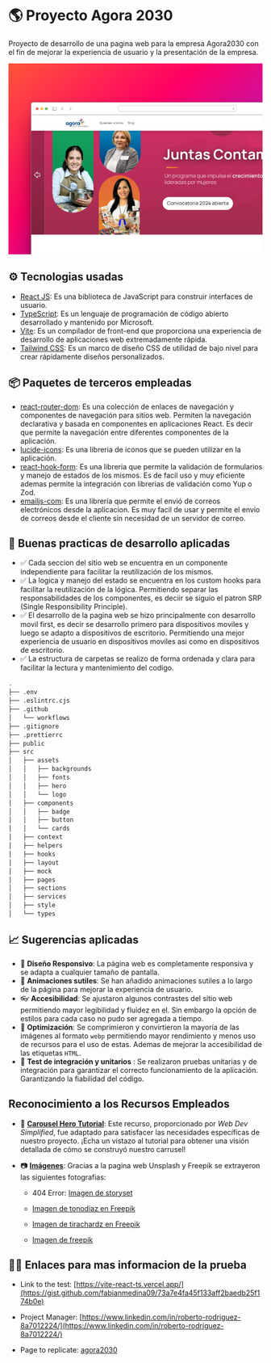 # 🌎 Proyecto Agora 2030

Proyecto de desarrollo de una pagina web para la empresa Agora2030 con el fin de mejorar la experiencia de usuario y la presentación de la empresa.

![alt text](webpage.png)

## ⚙ Tecnologias usadas

- [React JS](https://reactjs.org/): Es una biblioteca de JavaScript para construir interfaces de usuario.
- [TypeScript](https://www.typescriptlang.org/): Es un lenguaje de programación de código abierto desarrollado y mantenido por Microsoft.
- [Vite](https://vitejs.dev/): Es un compilador de front-end que proporciona una experiencia de desarrollo de aplicaciones web extremadamente rápida.
- [Tailwind CSS](https://tailwindcss.com/): Es un marco de diseño CSS de utilidad de bajo nivel para crear rápidamente diseños personalizados.

## 📦 Paquetes de terceros empleadas

- [react-router-dom](https://www.npmjs.com/package/react-router-dom): Es una colección de enlaces de navegación y componentes de navegación para sitios web. Permiten la navegación declarativa y basada en componentes en aplicaciones React. Es decir que permite la navegación entre diferentes componentes de la aplicación.
- [lucide-icons](https://www.npmjs.com/package/lucide): Es una libreria de iconos que se pueden utilizar en la aplicación.
- [react-hook-form](https://www.npmjs.com/package/react-hook-form): Es una libreria que permite la validación de formularios y manejo de estados de los mismos. Es de facil uso y muy eficiente ademas permite la integración con librerias de validación como Yup o Zod.
- [emailjs-com](https://www.npmjs.com/package/emailjs-com): Es una librería que permite el envió de correos electrónicos desde la aplicacion. Es muy facil de usar y permite el envio de correos desde el cliente sin necesidad de un servidor de correo.

## 🌌 Buenas practicas de desarrollo aplicadas

- ✅ Cada seccion del sitio web se encuentra en un componente independiente para facilitar la reutilización de los mismos.
- ✅ La logica y manejo del estado se encuentra en los custom hooks para facilitar la reutilización de la lógica. Permitiendo separar las responsabilidades de los componentes, es deciir se siguio el patron SRP (Single Responsibility Principle).
- ✅ El desarrollo de la pagina web se hizo principalmente con desarrollo movil first, es decir se desarrollo primero para dispositivos moviles y luego se adapto a dispositivos de escritorio. Permitiendo una mejor experiencia de usuario en dispositivos moviles asi como en dispositivos de escritorio.
- ✅ La estructura de carpetas se realizo de forma ordenada y clara para facilitar la lectura y mantenimiento del codigo.

```bash
.
├── .env
├── .eslintrc.cjs
├── .github
│   └── workflows
├── .gitignore
├── .prettierrc
├── public
├── src
│   ├── assets
│   │   ├── backgrounds
│   │   ├── fonts
│   │   ├── hero
│   │   └── logo
│   ├── components
│   │   ├── badge
│   │   ├── button
│   │   └── cards
│   ├── context
│   ├── helpers
│   ├── hooks
│   ├── layout
│   ├── mock
│   ├── pages
│   ├── sections
│   ├── services
│   ├── style
│   └── types
```

## 📈 Sugerencias aplicadas

- 📱 **Diseño Responsivo**: La página web es completamente responsiva y se adapta a cualquier tamaño de pantalla.
- 🎨 **Animaciones sutiles**: Se han añadido animaciones sutiles a lo largo de la página para mejorar la experiencia de usuario.
- 👓 **Accesibilidad**: Se ajustaron algunos contrastes del sitio web permitiendo mayor legibilidad y fluidez en el. Sin embargo la opción de estilos para cada caso no pudo ser agregada a tiempo.
- 👟 **Optimización**: Se comprimieron y convirtieron la mayoría de las imágenes al formato `webp` permitiendo mayor rendimiento y menos uso de recursos para el uso de estas. Ademas de mejorar la accesibilidad de las etiquetas `HTML`.
- 🧪 **Test de integración y unitarios** : Se realizaron pruebas unitarias y de integración para garantizar el correcto funcionamiento de la aplicación. Garantizando la fiabilidad del código.


## Reconocimiento a los Recursos Empleados

- 🎥 **[Carousel Hero Tutorial](https://www.youtube.com/watch?v=Kx8XlKRBZx8)**: Este recurso, proporcionado por _Web Dev Simplified_, fue adaptado para satisfacer las necesidades específicas de nuestro proyecto. ¡Echa un vistazo al tutorial para obtener una visión detallada de cómo se construyó nuestro carrusel!

- 📷 **[Imágenes](https://unsplash.com)**: Gracias a la pagina web Unsplash y Freepik se extrayeron las siguientes fotografias:
  - 404 Error: [Imagen de storyset](https://www.freepik.com/free-vector/oops-404-error-with-broken-robot-concept-illustration_13315300.htm#query=404%20page%20found&position=3&from_view=keyword&track=ais&uuid=4d518585-71c1-43e5-b0b1-0b9753d3231b)
  - [Imagen de tonodiaz en Freepik](https://www.freepik.es/foto-gratis/tengo-negocio-crecimiento-retrato-bella-empresaria-sonriendo-haciendo-contacto-visual-mientras-prepara-paquetes-listos-enviar-clientes_27999290.htm#query=emprendedor&position=2&from_view=keyword&track=sph&uuid=12bbbd49-7d3a-4382-9277-f10154892fce)

  - [Imagen de tirachardz en Freepik](https://www.freepik.es/foto-gratis/hombres-negocios-asiaticos-mujeres-negocios-que-reunen-intercambiar-ideas-sobre-aplicacion-planificacion-diseno-web-creativo-desarrollar-diseno-plantilla-proyectos-telefonos-moviles-que-trabajan-juntos-oficina-pequena_10075056.htm#fromView=search&page=1&position=30&uuid=2e8d5629-c8df-4c74-883c-a55e22e7e40f)

  - [Imagen de freepik](https://www.freepik.es/foto-gratis/mujer-segura-invernadero_1957110.htm#fromView=search&page=1&position=1&uuid=90631e0c-506c-4cc1-8b24-75745a6909dd)

## 👩‍💻 Enlaces para mas informacion de la prueba

- Link to the test: [https://vite-react-ts.vercel.app/](https://gist.github.com/fabianmedina09/73a7e4fa45f133aff2baedb25f174b0e)

- Project Manager: [https://www.linkedin.com/in/roberto-rodriguez-8a7012224/](https://www.linkedin.com/in/roberto-rodriguez-8a7012224/)

- Page to replicate: [agora2030](https://agora2030.org/)
